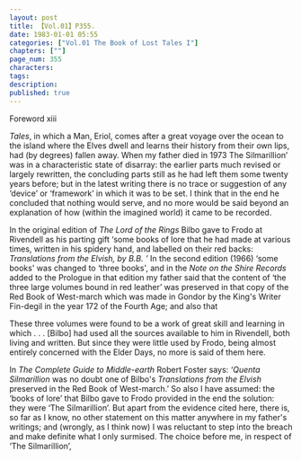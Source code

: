 ```yaml
---
layout: post
title: 【Vol.01】P355.
date: 1983-01-01 05:55
categories: ["Vol.01 The Book of Lost Tales I"]
chapters: [""]
page_num: 355
characters: 
tags: 
description: 
published: true
---
```


<p style="text-indent: 0;">
Foreword xiii
</p>

<I>Tales</I>, in which a Man, Eriol, comes after a great voyage over the ocean to the island where the Elves dwell and learns their history from their own lips, had (by degrees) fallen away. When my father died in 1973 The Silmarillion’ was in a characteristic state of disarray: the earlier parts much revised or largely rewritten, the concluding parts still as he had left them some twenty years before; but in the latest writing there is no trace or suggestion of any ‘device’ or ‘framework’ in which it was to be set. I think that in the end he concluded that nothing would serve, and no more would be said beyond an explanation of how (within the imagined world) it came to be recorded.

In the original edition of <I>The Lord of the Rings</I> Bilbo gave to Frodo at Rivendell as his parting gift ‘some books of lore that he had made at various times, written in his spidery hand, and labelled on their red backs: <I>Translations from the Elvish, by B.B. ’</I> In the second edition (1966) ‘some books' was changed to ‘three books', and in the <I>Note on the Shire Records</I> added to the Prologue in that edition my father said that the content of ‘the three large volumes bound in red leather’ was preserved in that copy of the Red Book of West-march which was made in Gondor by the King's Writer Fin-degil in the year 172 of the Fourth Age; and also that

These three volumes were found to be a work of great skill and learning in which . . . [Bilbo] had used all the sources available to him in Rivendell, both living and written. But since they were little used by Frodo, being almost entirely concerned with the Elder Days, no more is said of them here.

In <I>The Complete Guide to Middle-earth</I> Robert Foster says: <I>‘Quenta Silmarillion</I> was no doubt one of Bilbo's <I>Translations from the Elvish</I> preserved in the Red Book of West-march.’ So also I have assumed: the ‘books of lore’ that Bilbo gave to Frodo provided in the end the solution: they were ‘The Silmarillion’. But apart from the evidence cited here, there is, so far as I know, no other statement on this matter anywhere in my father's writings; and (wrongly, as I think now) I was reluctant to step into the breach and make definite what I only surmised. The choice before me, in respect of ‘The Silmarillion’,

